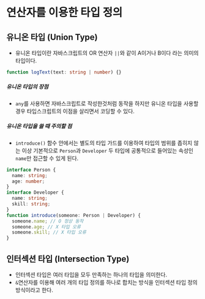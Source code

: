 # 연산자를 이용한 타입 정의

## 유니온 타입 (Union Type)

- 유니온 타입이란 자바스크립트의 OR 연산자 `||`와 같이 A이거나 B이다 라는 의미의 타입이다.

```typescript
function logText(text: string | number) {}
```

##### 유니온 타입의 장점

- `any`를 사용하면 자바스크립트로 작성한것처럼 동작을 하지만 유니온 타입을 사용할 경우 타입스크립트의 이점을 살리면서 코딩할 수 있다.

##### 유니온 타입을 쓸 때 주의할 점

- `introduce()` 함수 안에서는 별도의 타입 가드를 이용하여 타입의 범위를 좁히지 않는 이상 기본적으로 `Person`과 `Developer` 두 타입에 공통적으로 들어있는 속성인 `name`만 접근할 수 있게 된다.

```typescript
interface Person {
  name: string;
  age: number;
}
interface Developer {
  name: string;
  skill: string;
}
function introduce(someone: Person | Developer) {
  someone.name; // O 정상 동작
  someone.age; // X 타입 오류
  someone.skill; // X 타입 오류
}
```

## 인터섹션 타입 (Intersection Type)

- 인터섹션 타입은 여러 타입을 모두 만족하는 하나의 타입을 의미한다.
- `&`연산자를 이용해 여러 개의 타입 정의를 하나로 합치는 방식을 인터섹션 타입 정의 방식이라고 한다.

